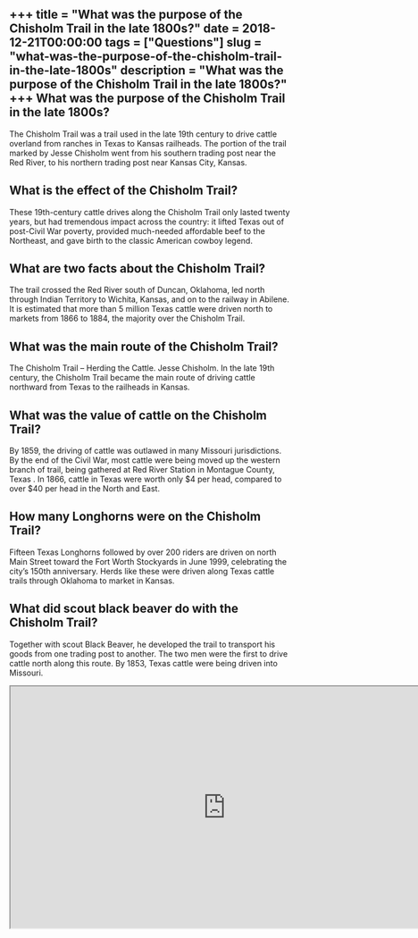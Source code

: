 +++
title = "What was the purpose of the Chisholm Trail in the late 1800s?"
date = 2018-12-21T00:00:00
tags = ["Questions"]
slug = "what-was-the-purpose-of-the-chisholm-trail-in-the-late-1800s"
description = "What was the purpose of the Chisholm Trail in the late 1800s?"
+++
What was the purpose of the Chisholm Trail in the late 1800s?
-------------------------------------------------------------

The Chisholm Trail was a trail used in the late 19th century to drive cattle overland from ranches in Texas to Kansas railheads. The portion of the trail marked by Jesse Chisholm went from his southern trading post near the Red River, to his northern trading post near Kansas City, Kansas.

What is the effect of the Chisholm Trail?
-----------------------------------------

These 19th-century cattle drives along the Chisholm Trail only lasted twenty years, but had tremendous impact across the country: it lifted Texas out of post-Civil War poverty, provided much-needed affordable beef to the Northeast, and gave birth to the classic American cowboy legend.

What are two facts about the Chisholm Trail?
--------------------------------------------

The trail crossed the Red River south of Duncan, Oklahoma, led north through Indian Territory to Wichita, Kansas, and on to the railway in Abilene. It is estimated that more than 5 million Texas cattle were driven north to markets from 1866 to 1884, the majority over the Chisholm Trail.

What was the main route of the Chisholm Trail?
----------------------------------------------

The Chisholm Trail – Herding the Cattle. Jesse Chisholm. In the late 19th century, the Chisholm Trail became the main route of driving cattle northward from Texas to the railheads in Kansas.

What was the value of cattle on the Chisholm Trail?
---------------------------------------------------

By 1859, the driving of cattle was outlawed in many Missouri jurisdictions. By the end of the Civil War, most cattle were being moved up the western branch of trail, being gathered at Red River Station in Montague County, Texas . In 1866, cattle in Texas were worth only $4 per head, compared to over $40 per head in the North and East.

How many Longhorns were on the Chisholm Trail?
----------------------------------------------

Fifteen Texas Longhorns followed by over 200 riders are driven on north Main Street toward the Fort Worth Stockyards in June 1999, celebrating the city’s 150th anniversary. Herds like these were driven along Texas cattle trails through Oklahoma to market in Kansas.

What did scout black beaver do with the Chisholm Trail?
-------------------------------------------------------

Together with scout Black Beaver, he developed the trail to transport his goods from one trading post to another. The two men were the first to drive cattle north along this route. By 1853, Texas cattle were being driven into Missouri.

<iframe allow="accelerometer; autoplay; clipboard-write; encrypted-media; gyroscope; picture-in-picture" allowfullscreen="" class="__youtube_prefs__  epyt-is-override  no-lazyload" data-no-lazy="1" data-origheight="433" data-origwidth="770" data-skipgform_ajax_framebjll="" height="433" id="_ytid_79460" loading="lazy" src="https://www.youtube.com/embed/nUIzSscDTPI?enablejsapi=1&autoplay=0&cc_load_policy=0&cc_lang_pref=&iv_load_policy=1&loop=0&modestbranding=0&rel=1&fs=1&playsinline=0&autohide=2&theme=dark&color=red&controls=1&" title="YouTube player" width="770"></iframe>
